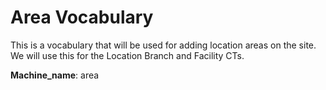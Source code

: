 # Area Vocabulary
This is a vocabulary that will be used for adding location areas on the site. We will use this for the Location Branch and Facility CTs.

**Machine_name**: area